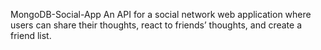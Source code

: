 MongoDB-Social-App
An API for a social network web application where users can share their thoughts, react to friends’ thoughts, and create a friend list.